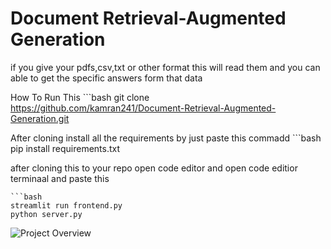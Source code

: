 # Document Retrieval-Augmented Generation
if you give your pdfs,csv,txt or other format this will read them and you can able to get the specific answers form that data 

How To Run This
    ```bash
       git clone https://github.com/kamran241/Document-Retrieval-Augmented-Generation.git


After cloning install all the requirements by just paste this commadd
       ```bash
       pip install requirements.txt

after cloning this to your repo open code editor and open code editior terminaal and paste this

    ```bash
    streamlit run frontend.py
    python server.py




![Project Overview](https://github.com/kamran241/Document-Retrieval-Augmented-Generation/tree/main)
